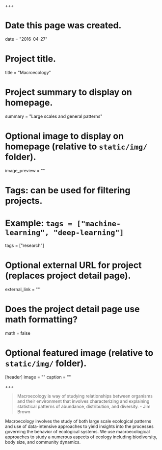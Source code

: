 +++
# Date this page was created.
date = "2016-04-27"

# Project title.
title = "Macroecology"

# Project summary to display on homepage.
summary = "Large scales and general patterns"

# Optional image to display on homepage (relative to `static/img/` folder).
image_preview = ""

# Tags: can be used for filtering projects.
# Example: `tags = ["machine-learning", "deep-learning"]`
tags = ["research"]

# Optional external URL for project (replaces project detail page).
external_link = ""

# Does the project detail page use math formatting?
math = false

# Optional featured image (relative to `static/img/` folder).
[header]
image = ""
caption = ""

+++

> Macroecology is way of studying relationships between organisms and their environment that involves characterizing and explaining statistical patterns of abundance, distribution, and diversity. - Jim Brown

Macroecology involves the study of both large scale ecological patterns and use of data-intensive approaches to yield insights into the processes governing the behavior of ecological systems. We use macroecological approaches to study a numerous aspects of ecology including biodiversity, body size, and community dynamics.